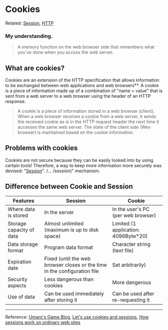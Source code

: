 # Cookies
Related: [Session](../../session), [HTTP](../../../front-end-tips/1.internet/WhatisHTTP)

### My understanding.
> A memory function on the web browser side that remembers what you've done when you access the web server.

## What are cookies?
Cookies are an extension of the HTTP specification that allows information to be exchanged between web applications and web browsers**.
A cookie is a piece of information made up of a combination of "name = value" that is sent from a web server to a web browser using the header of an HTTP response.
> A cookie is a piece of information stored in a web browser (client).
When a web browser receives a cookie from a web server, it sends the received cookie as is in the HTTP request header the next time it accesses the same web server.
> The state of the client side (Wev browser) is maintained based on the cookie information.
## Problems with cookies
Cookies are not secure because they can be easily looked into by using certain tools!
Therefore, a way to keep more information more securely was devised: "[Session](...)". /... /session)" mechanism.

## Difference between Cookie and Session
| Features | Session | Cookie |
| --- | --- | --- |
| Where data is stored | In the server | In the user's PC (per web browser) |
| Storage capacity of data | Almost unlimited (maximum is up to disk space) | Limited (1 application: 4096Byte*20)
| Data storage format | Program data format | Character string (text file) |
| Expiration date | Fixed (until the web browser closes or the time in the configuration file | Set arbitrarily) |
| Security aspects | Less dangerous than cookies | More dangerous |
| Use of data | Can be used immediately after storing it | Can be used after re-requesting it |

***

Reference: [Umaro's Game Blog](https://umaroidblog.com/webtechnology1),
[Let's use cookies and sessions](https://kanda-it-school-kensyu.com/php-basic-contents/pb_ch11/pb_1103/),
[How sessions work on ordinary web sites](https://blog.kozakana.net/2017/08/about_web_session/)